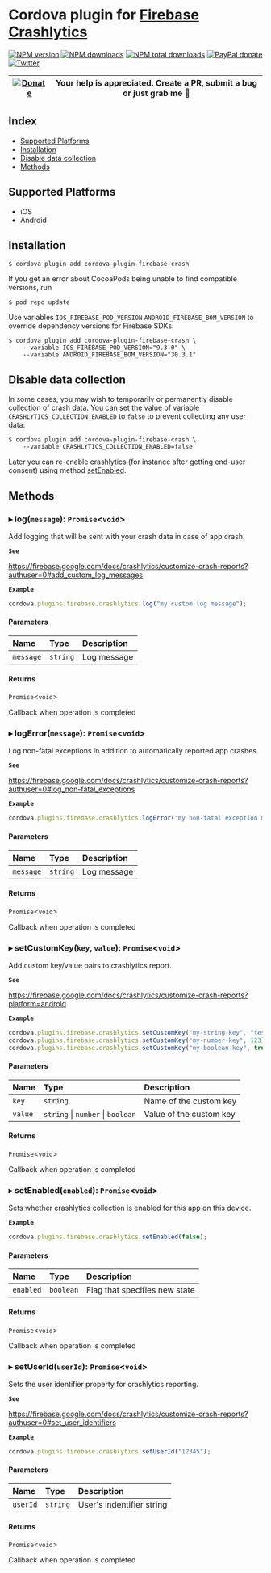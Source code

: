 # Cordova plugin for [Firebase Crashlytics](https://firebase.google.com/docs/crashlytics/)
[![NPM version][npm-version]][npm-url] [![NPM downloads][npm-downloads]][npm-url] [![NPM total downloads][npm-total-downloads]][npm-url] [![PayPal donate](https://img.shields.io/badge/paypal-donate-ff69b4?logo=paypal)][donate-url] [![Twitter][twitter-follow]][twitter-url]

| [![Donate](https://www.paypalobjects.com/en_US/i/btn/btn_donateCC_LG.gif)][donate-url] | Your help is appreciated. Create a PR, submit a bug or just grab me :beer: |
|-|-|

[npm-url]: https://www.npmjs.com/package/cordova-plugin-firebase-crash
[npm-version]: https://img.shields.io/npm/v/cordova-plugin-firebase-crash.svg
[npm-downloads]: https://img.shields.io/npm/dm/cordova-plugin-firebase-crash.svg
[npm-total-downloads]: https://img.shields.io/npm/dt/cordova-plugin-firebase-crash.svg?label=total+downloads
[twitter-url]: https://twitter.com/chemerisuk
[twitter-follow]: https://img.shields.io/twitter/follow/chemerisuk.svg?style=social&label=Follow%20me
[donate-url]: https://www.paypal.com/cgi-bin/webscr?cmd=_s-xclick&hosted_button_id=JSR75ZMVB5NRU&source=url

## Index

<!-- MarkdownTOC levels="2" autolink="true" -->

- [Supported Platforms](#supported-platforms)
- [Installation](#installation)
- [Disable data collection](#disable-data-collection)
- [Methods](#methods)

<!-- /MarkdownTOC -->

## Supported Platforms

- iOS
- Android

## Installation

    $ cordova plugin add cordova-plugin-firebase-crash

If you get an error about CocoaPods being unable to find compatible versions, run
    
    $ pod repo update

Use variables `IOS_FIREBASE_POD_VERSION`  `ANDROID_FIREBASE_BOM_VERSION` to override dependency versions for Firebase SDKs:

    $ cordova plugin add cordova-plugin-firebase-crash \
        --variable IOS_FIREBASE_POD_VERSION="9.3.0" \
        --variable ANDROID_FIREBASE_BOM_VERSION="30.3.1"

## Disable data collection
In some cases, you may wish to temporarily or permanently disable collection of crash data. You can set the value of variable `CRASHLYTICS_COLLECTION_ENABLED` to `false` to prevent collecting any user data:

    $ cordova plugin add cordova-plugin-firebase-crash \
        --variable CRASHLYTICS_COLLECTION_ENABLED=false

Later you can re-enable crashlytics (for instance after getting end-user consent) using method [setEnabled](#setenabledenabled).

## Methods

### ▸ **log**(`message`): `Promise`<`void`\>

Add logging that will be sent with your crash data in case of app crash.

**`See`**

https://firebase.google.com/docs/crashlytics/customize-crash-reports?authuser=0#add_custom_log_messages

**`Example`**

```ts
cordova.plugins.firebase.crashlytics.log("my custom log message");
```

#### Parameters

| Name | Type | Description |
| :------ | :------ | :------ |
| `message` | `string` | Log message |

#### Returns

`Promise`<`void`\>

Callback when operation is completed

### ▸ **logError**(`message`): `Promise`<`void`\>

Log non-fatal exceptions in addition to automatically reported app crashes.

**`See`**

https://firebase.google.com/docs/crashlytics/customize-crash-reports?authuser=0#log_non-fatal_exceptions

**`Example`**

```ts
cordova.plugins.firebase.crashlytics.logError("my non-fatal exception message");
```

#### Parameters

| Name | Type | Description |
| :------ | :------ | :------ |
| `message` | `string` | Log message |

#### Returns

`Promise`<`void`\>

Callback when operation is completed

### ▸ **setCustomKey**(`key`, `value`): `Promise`<`void`\>

Add custom key/value pairs to crashlytics report.

**`See`**

https://firebase.google.com/docs/crashlytics/customize-crash-reports?platform=android

**`Example`**

```ts
cordova.plugins.firebase.crashlytics.setCustomKey("my-string-key", "test value");
cordova.plugins.firebase.crashlytics.setCustomKey("my-number-key", 123);
cordova.plugins.firebase.crashlytics.setCustomKey("my-boolean-key", true);
```

#### Parameters

| Name | Type | Description |
| :------ | :------ | :------ |
| `key` | `string` | Name of the custom key |
| `value` | `string` \| `number` \| `boolean` | Value of the custom key |

#### Returns

`Promise`<`void`\>

Callback when operation is completed

### ▸ **setEnabled**(`enabled`): `Promise`<`void`\>

Sets whether crashlytics collection is enabled for this app on this device.

**`Example`**

```ts
cordova.plugins.firebase.crashlytics.setEnabled(false);
```

#### Parameters

| Name | Type | Description |
| :------ | :------ | :------ |
| `enabled` | `boolean` | Flag that specifies new state |

#### Returns

`Promise`<`void`\>

Callback when operation is completed

### ▸ **setUserId**(`userId`): `Promise`<`void`\>

Sets the user identifier property for crashlytics reporting.

**`See`**

https://firebase.google.com/docs/crashlytics/customize-crash-reports?authuser=0#set_user_identifiers

**`Example`**

```ts
cordova.plugins.firebase.crashlytics.setUserId("12345");
```

#### Parameters

| Name | Type | Description |
| :------ | :------ | :------ |
| `userId` | `string` | User's indentifier string |

#### Returns

`Promise`<`void`\>

Callback when operation is completed
